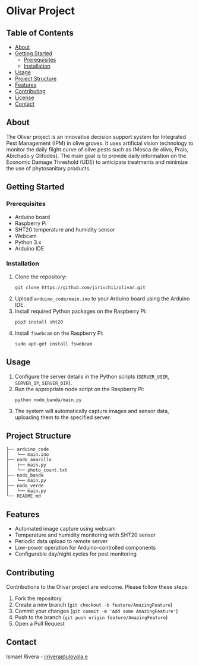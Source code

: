 # Olivar Project

## Table of Contents
- [About](#about)
- [Getting Started](#getting-started)
  - [Prerequisites](#prerequisites)
  - [Installation](#installation)
- [Usage](#usage)
- [Project Structure](#project-structure)
- [Features](#features)
- [Contributing](#contributing)
- [License](#license)
- [Contact](#contact)

## About
The Olivar project is an innovative decision support system for Integrated Pest Management (IPM) in olive groves. It uses artificial vision technology to monitor the daily flight curve of olive pests such as (Mosca de olivo, Prais, Abichado y Glifodes). The main goal is to provide daily information on the Economic Damage Threshold (UDE) to anticipate treatments and minimize the use of phytosanitary products.

## Getting Started

### Prerequisites
- Arduino board
- Raspberry Pi
- SHT20 temperature and humidity sensor
- Webcam
- Python 3.x
- Arduino IDE

### Installation
1. Clone the repository:
   ```
   git clone https://github.com/jirivchi1/olivar.git
   ```
2. Upload `arduino_code/main.ino` to your Arduino board using the Arduino IDE.
3. Install required Python packages on the Raspberry Pi:
   ```
   pip3 install sht20
   ```
4. Install `fswebcam` on the Raspberry Pi:
   ```
   sudo apt-get install fswebcam
   ```

## Usage
1. Configure the server details in the Python scripts (`SERVER_USER`, `SERVER_IP`, `SERVER_DIR`).
2. Run the appropriate node script on the Raspberry Pi:
   ```
   python nodo_banda/main.py
   ```
3. The system will automatically capture images and sensor data, uploading them to the specified server.

## Project Structure
```
├── arduino_code
│   └── main.ino
├── nodo_amarillo
│   ├── main.py
│   └── photo_count.txt
├── nodo_banda
│   └── main.py
├── nodo_verde
│   └── main.py
└── README.md
```

## Features
- Automated image capture using webcam
- Temperature and humidity monitoring with SHT20 sensor
- Periodic data upload to remote server
- Low-power operation for Arduino-controlled components
- Configurable day/night cycles for pest monitoring

## Contributing
Contributions to the Olivar project are welcome. Please follow these steps:
1. Fork the repository
2. Create a new branch (`git checkout -b feature/AmazingFeature`)
3. Commit your changes (`git commit -m 'Add some AmazingFeature'`)
4. Push to the branch (`git push origin feature/AmazingFeature`)
5. Open a Pull Request


## Contact
Ismael Rivera - jirivera@uloyola.e

